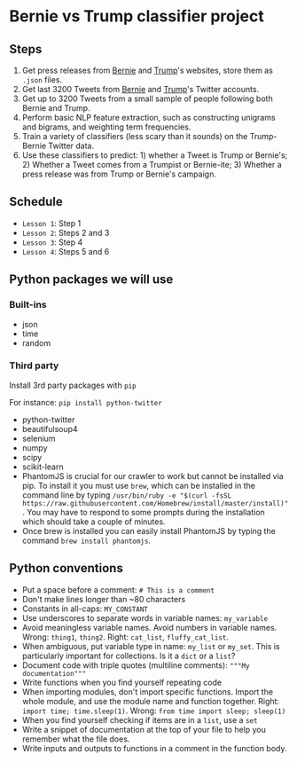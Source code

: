 # Bernie vs Trump classifier project

## Steps

1. Get press releases from [Bernie](http://berniesanders.com/press-release) and [Trump](http://www.donaldjtrump.com/press-releases)'s websites, store them as `.json` files.
2. Get last 3200 Tweets from [Bernie](https://twitter.com/berniesanders?lang=en) and [Trump](https://twitter.com/realDonaldTrump?ref_src=twsrc%5Egoogle%7Ctwcamp%5Eserp%7Ctwgr%5Eauthor)'s Twitter accounts.
3. Get up to 3200 Tweets from a small sample of people following both Bernie and Trump.
4. Perform basic NLP feature extraction, such as constructing unigrams and bigrams, and weighting term frequencies.
5. Train a variety of classifiers (less scary than it sounds) on the Trump-Bernie Twitter data.
6. Use these classifiers to predict: 1) whether a Tweet is Trump or Bernie's; 2) Whether a Tweet comes from a Trumpist or Bernie-ite; 3) Whether a press release was from Trump or Bernie's campaign.

## Schedule

* `Lesson 1`: Step 1
* `Lesson 2`: Steps 2 and 3
* `Lesson 3`: Step 4
* `Lesson 4`: Steps 5 and 6

## Python packages we will use

### Built-ins

* json
* time
* random

### Third party

Install 3rd party packages with `pip`

For instance: `pip install python-twitter`

* python-twitter
* beautifulsoup4
* selenium
* numpy
* scipy
* scikit-learn
* PhantomJS is crucial for our crawler to work but cannot be installed via pip. To install it you must use `brew`, which can be installed in the command line by typing `/usr/bin/ruby -e "$(curl -fsSL https://raw.githubusercontent.com/Homebrew/install/master/install)"`. 
You may have to respond to some prompts during the installation which should take a couple of minutes. 
* Once brew is installed you can easily install PhantomJS by typing the command `brew install phantomjs`.

## Python conventions

* Put a space before a comment: `# This is a comment`
* Don't make lines longer than ~80 characters
* Constants in all-caps: `MY_CONSTANT`
* Use underscores to separate words in variable names: `my_variable`
* Avoid meaningless variable names. Avoid numbers in variable names. Wrong: `thing1`, `thing2`. Right: `cat_list`, `fluffy_cat_list`.
* When ambiguous, put variable type in name: `my_list` or `my_set`. This is particularly important for collections. Is it a `dict` or a `list`?
* Document code with triple quotes (multiline comments): `"""My documentation"""`
* Write functions when you find yourself repeating code
* When importing modules, don't import specific functions. Import the whole module, and use the module name and function together. Right: `import time; time.sleep(1)`. Wrong: `from time import sleep; sleep(1)`
* When you find yourself checking if items are in a `list`, use a `set`
* Write a snippet of documentation at the top of your file to help you remember what the file does.
* Write inputs and outputs to functions in a comment in the function body.
